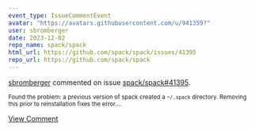 ```yaml
---
event_type: IssueCommentEvent
avatar: "https://avatars.githubusercontent.com/u/941359?"
user: sbromberger
date: 2023-12-02
repo_name: spack/spack
html_url: https://github.com/spack/spack/issues/41395
repo_url: https://github.com/spack/spack
---
```


<a href='https://github.com/sbromberger' target='_blank'>sbromberger</a> commented on issue <a href='https://github.com/spack/spack/issues/41395' target='_blank'>spack/spack#41395</a>.

<small>Found the problem: a previous version of spack created a `~/.spack` directory. Removing this prior to reinstallation fixes the error....</small>

<a href='https://github.com/spack/spack/issues/41395' target='_blank'>View Comment</a>